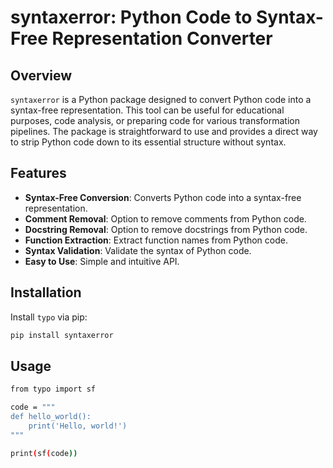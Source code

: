 # syntaxerror: Python Code to Syntax-Free Representation Converter

## Overview

`syntaxerror` is a Python package designed to convert Python code into a syntax-free representation. This tool can be useful for educational purposes, code analysis, or preparing code for various transformation pipelines. The package is straightforward to use and provides a direct way to strip Python code down to its essential structure without syntax.

## Features

- **Syntax-Free Conversion**: Converts Python code into a syntax-free representation.
- **Comment Removal**: Option to remove comments from Python code.
- **Docstring Removal**: Option to remove docstrings from Python code.
- **Function Extraction**: Extract function names from Python code.
- **Syntax Validation**: Validate the syntax of Python code.
- **Easy to Use**: Simple and intuitive API.

## Installation

Install `typo` via pip:

```sh
pip install syntaxerror
```
## Usage

```sh
from typo import sf

code = """
def hello_world():
    print('Hello, world!')
"""

print(sf(code))

```

